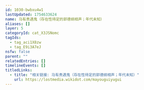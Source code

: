 ```yaml
---
id: 1030-bwbxu4w1
lastUpdated: 1754633624
name: 马有贵遇鬼（存在性待定的郭德纲相声；年代未知）
aliases: []
layer: 5
categoryId: cat_X3JSNomc
tagIds:
  - tag_aci1X8zw
  - tag_E9i3A7eJ
nsfw: false
parent: ""
relatedEntries: []
timelineEvents: []
titledLinks:
  - title: "相关链接: 马有贵遇鬼（存在性待定的郭德纲相声；年代未知）"
    url: https://lostmedia.wikidot.com/mayouguiyugui
---
```


